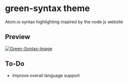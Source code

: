 # green-syntax theme

Atom.io syntax highlighting inspired by the node js website

## Preview

[![Green-Syntax-Image](https://i.imgur.com/tGXoggN.png)](https://atom.io/packages/green-syntax)

## To-Do

* Improve overall language support
